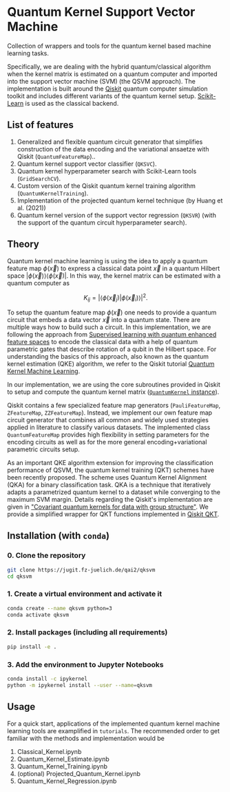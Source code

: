 # Quantum Kernel Support Vector Machine

Collection of wrappers and tools for the quantum kernel based machine learning tasks.

Specifically, we are dealing with the hybrid quantum/classical algorithm when the kernel matrix is estimated on a quantum computer and imported into the support vector machine (SVM) (the QSVM approach).
The implementation is built around the [Qiskit](https://qiskit.org/) quantum computer simulation toolkit and includes different variants of the quantum kernel setup.
[Scikit-Learn](https://scikit-learn.org/stable/) is used as the classical backend.


## List of features

1. Generalized and flexible quantum circuit generator that simplifies
   construction of the data encoding and the variational ansaetze with Qiskit
   (`QuantumFeatureMap`)..
2. Quantum kernel support vector classifier (`QKSVC`).
3. Quantum kernel hyperparameter search with Scikit-Learn tools (`GridSearchCV`).
4. Custom version of the Qiskit quantum kernel training algorithm
   (`QuantumKernelTraining`).
5. Implementation of the projected quantum kernel technique (by Huang et al.
   (2021))
6. Quantum kernel version of the support vector regression (`QKSVR`) (with the
   support of the quantum circuit hyperparameter search).


## Theory

Quantum kernel machine learning is using the idea to apply a quantum feature map $`\phi(\vec{x})`$ to express a classical data point $`\vec{x}`$ in a quantum Hilbert space $`|\phi(\vec{x})\rangle\langle\phi(\vec{x})|`$.
In this way, the kernel matrix can be estimated with a quantum computer as

```math
K_{ij} = \left| \langle \phi(\vec{x}_j) | \phi(\vec{x}_i) \rangle\right|^2.
```

To setup the quantum feature map $`\phi(\vec{x})`$ one needs to provide a quantum circuit that embeds a data vector $`\vec{x}`$ into a quantum state. There are multiple ways how to build such a circuit. In this implementation, we are following the approach from [Supervised learning with quantum enhanced feature spaces](https://arxiv.org/pdf/1804.11326.pdf) to encode the classical data with a help of quantum parametric gates that describe rotation of a qubit in the Hilbert space.
For understanding the basics of this approach, also known as the quantum kernel estimation (QKE) algorithm, we refer to the Qiskit tutorial [Quantum Kernel Machine Learning](https://qiskit.org/documentation/machine-learning/tutorials/03_quantum_kernel.html).

In our implementation, we are using the core subroutines provided in Qiskit to setup and compute the quantum kernel matrix ([`QuantumKernel` instance](https://qiskit.org/documentation/machine-learning/stubs/qiskit_machine_learning.kernels.QuantumKernel.html)).

Qiskit contains a few specialized feature map generators (`PauliFeatureMap`, `ZFeatureMap`, `ZZFeatureMap`).
Instead, we implement our own feature map circuit generator that combines all common and widely used strategies applied in literature to classify various datasets.
The implemented class `QuantumFeatureMap` provides high flexibility in setting parameters for the encoding circuits as well as for the more general encoding+variational parametric circuits setup.

As an important QKE algorithm extension for improving the classification performance of QSVM, the quantum kernel training (QKT) schemes have been recently proposed.
The scheme uses Quantum Kernel Alignment (QKA) for a binary classification task.
QKA is a technique that iteratively adapts a parametrized quantum kernel to a dataset while converging to the maximum SVM margin.
Details regarding the Qiskit's implementation are given in ["Covariant quantum kernels for data with group structure"](https://arxiv.org/abs/2105.03406).
We provide a simplified wrapper for QKT functions implemented in [Qiskit QKT](https://qiskit.org/documentation/machine-learning/tutorials/08_quantum_kernel_trainer.html).


## Installation (with `conda`)

### 0. Clone the repository

```bash
git clone https://jugit.fz-juelich.de/qai2/qksvm
cd qksvm
```

### 1. Create a virtual environment and activate it

```bash
conda create --name qksvm python=3
conda activate qksvm
```

### 2. Install packages (including all requirements)

```bash
pip install -e . 
```

### 3. Add the environment to Jupyter Notebooks

```bash
conda install -c ipykernel
python -m ipykernel install --user --name=qksvm
```


## Usage

For a quick start, applications of the implemented quantum kernel machine
learning tools are examplified in `tutorials`.
The recommended order to get familiar with the methods and implementation would be

1. Classical_Kernel.ipynb
2. Quantum_Kernel_Estimate.ipynb
3. Quantum_Kernel_Training.ipynb
4. (optional) Projected_Quantum_Kernel.ipynb
5. Quantum_Kernel_Regression.ipynb


